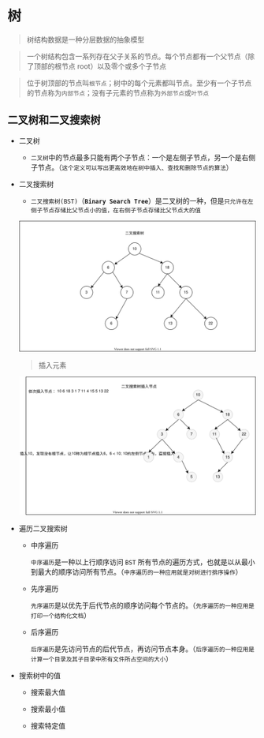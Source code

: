 # 树

> 树结构数据是一种分层数据的抽象模型

> 一个树结构包含一系列存在父子关系的节点。每个节点都有一个父节点（除了顶部的根节点 root）以及零个或多个子节点

> 位于树顶部的节点叫`根节点`；树中的每个元素都叫节点。至少有一个子节点的节点称为`内部节点`；没有子元素的节点称为`外部节点`或`叶节点`

## 二叉树和二叉搜索树

- 二叉树

  - `二叉树`中的节点最多只能有两个子节点：一个是左侧子节点，另一个是右侧子节点。（`这个定义可以写出更高效地在树中插入、查找和删除节点的算法`）

- 二叉搜索树

  - `二叉搜索树(BST)`（**`Binary Search Tree`**）是二叉树的一种，但是`只允许在左侧子节点存储比父节点小的值，在右侧子节点存储比父节点大的值`

  ![image text](./images/bst.drawio.svg)

  > 插入元素

  ![image text](./images/bst-insert.drawio.svg)

- 遍历二叉搜索树

  - 中序遍历

    `中序遍历`是一种以上行顺序访问 `BST` 所有节点的遍历方式，也就是以从最小到最大的顺序访问所有节点。（`中序遍历的一种应用就是对树进行排序操作`）

  - 先序遍历

    `先序遍历`是以优先于后代节点的顺序访问每个节点的。（`先序遍历的一种应用是打印一个结构化文档`）

  - 后序遍历

    `后序遍历`是先访问节点的后代节点，再访问节点本身。（`后序遍历的一种应用是计算一个目录及其子目录中所有文件所占空间的大小`）

- 搜索树中的值

  - 搜索最大值

  - 搜索最小值

  - 搜索特定值

  